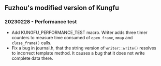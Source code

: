 ## Fuzhou's modified version of Kungfu

### 20230228 - Performance test

* Add KUNGFU_PERFORMANCE_TEST macro. Writer adds three timer counters
  to measure time consumed of ``open_frame``, ``mmap`` and ``close_frame()`` calls.
* Fix a bug in journal.h, that the string version of ``writer::write()``
  resolves to incorrect template method. It causes a bug that it does
  not write complete data there.

